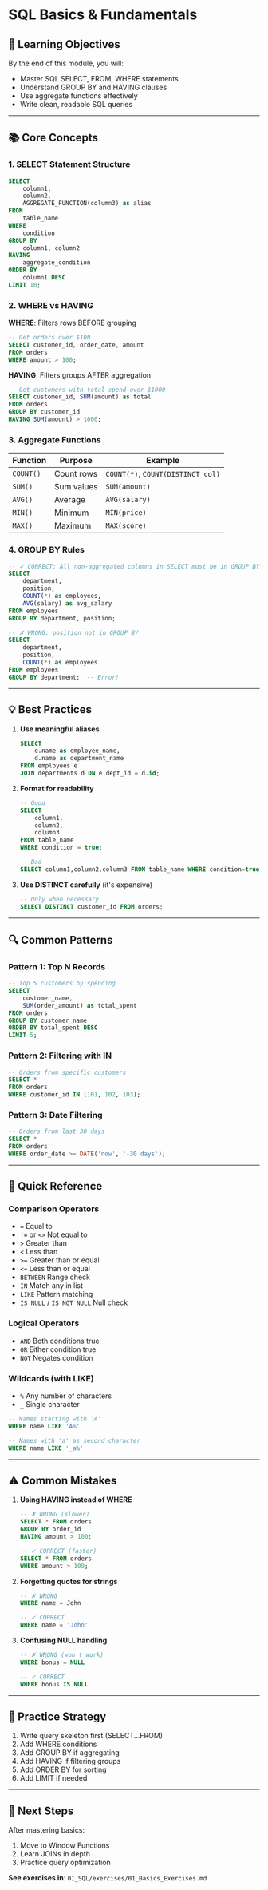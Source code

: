 # SQL Basics & Fundamentals

## 🎯 Learning Objectives

By the end of this module, you will:
- Master SQL SELECT, FROM, WHERE statements
- Understand GROUP BY and HAVING clauses
- Use aggregate functions effectively
- Write clean, readable SQL queries

---

## 📚 Core Concepts

### 1. SELECT Statement Structure

```sql
SELECT 
    column1,
    column2,
    AGGREGATE_FUNCTION(column3) as alias
FROM 
    table_name
WHERE 
    condition
GROUP BY 
    column1, column2
HAVING 
    aggregate_condition
ORDER BY 
    column1 DESC
LIMIT 10;
```

### 2. WHERE vs HAVING

**WHERE**: Filters rows BEFORE grouping
```sql
-- Get orders over $100
SELECT customer_id, order_date, amount
FROM orders
WHERE amount > 100;
```

**HAVING**: Filters groups AFTER aggregation
```sql
-- Get customers with total spend over $1000
SELECT customer_id, SUM(amount) as total
FROM orders
GROUP BY customer_id
HAVING SUM(amount) > 1000;
```

### 3. Aggregate Functions

| Function | Purpose | Example |
|----------|---------|---------|
| `COUNT()` | Count rows | `COUNT(*)`, `COUNT(DISTINCT col)` |
| `SUM()` | Sum values | `SUM(amount)` |
| `AVG()` | Average | `AVG(salary)` |
| `MIN()` | Minimum | `MIN(price)` |
| `MAX()` | Maximum | `MAX(score)` |

### 4. GROUP BY Rules

```sql
-- ✓ CORRECT: All non-aggregated columns in SELECT must be in GROUP BY
SELECT 
    department, 
    position,
    COUNT(*) as employees,
    AVG(salary) as avg_salary
FROM employees
GROUP BY department, position;

-- ✗ WRONG: position not in GROUP BY
SELECT 
    department, 
    position,
    COUNT(*) as employees
FROM employees
GROUP BY department;  -- Error!
```

---

## 💡 Best Practices

1. **Use meaningful aliases**
   ```sql
   SELECT 
       e.name as employee_name,
       d.name as department_name
   FROM employees e
   JOIN departments d ON e.dept_id = d.id;
   ```

2. **Format for readability**
   ```sql
   -- Good
   SELECT 
       column1,
       column2,
       column3
   FROM table_name
   WHERE condition = true;
   
   -- Bad
   SELECT column1,column2,column3 FROM table_name WHERE condition=true;
   ```

3. **Use DISTINCT carefully** (it's expensive)
   ```sql
   -- Only when necessary
   SELECT DISTINCT customer_id FROM orders;
   ```

---

## 🔍 Common Patterns

### Pattern 1: Top N Records
```sql
-- Top 5 customers by spending
SELECT 
    customer_name,
    SUM(order_amount) as total_spent
FROM orders
GROUP BY customer_name
ORDER BY total_spent DESC
LIMIT 5;
```

### Pattern 2: Filtering with IN
```sql
-- Orders from specific customers
SELECT *
FROM orders
WHERE customer_id IN (101, 102, 103);
```

### Pattern 3: Date Filtering
```sql
-- Orders from last 30 days
SELECT *
FROM orders
WHERE order_date >= DATE('now', '-30 days');
```

---

## 🎯 Quick Reference

### Comparison Operators
- `=` Equal to
- `!=` or `<>` Not equal to
- `>` Greater than
- `<` Less than
- `>=` Greater than or equal
- `<=` Less than or equal
- `BETWEEN` Range check
- `IN` Match any in list
- `LIKE` Pattern matching
- `IS NULL` / `IS NOT NULL` Null check

### Logical Operators
- `AND` Both conditions true
- `OR` Either condition true
- `NOT` Negates condition

### Wildcards (with LIKE)
- `%` Any number of characters
- `_` Single character

```sql
-- Names starting with 'A'
WHERE name LIKE 'A%'

-- Names with 'a' as second character
WHERE name LIKE '_a%'
```

---

## ⚠️ Common Mistakes

1. **Using HAVING instead of WHERE**
   ```sql
   -- ✗ WRONG (slower)
   SELECT * FROM orders
   GROUP BY order_id
   HAVING amount > 100;
   
   -- ✓ CORRECT (faster)
   SELECT * FROM orders
   WHERE amount > 100;
   ```

2. **Forgetting quotes for strings**
   ```sql
   -- ✗ WRONG
   WHERE name = John
   
   -- ✓ CORRECT
   WHERE name = 'John'
   ```

3. **Confusing NULL handling**
   ```sql
   -- ✗ WRONG (won't work)
   WHERE bonus = NULL
   
   -- ✓ CORRECT
   WHERE bonus IS NULL
   ```

---

## 📝 Practice Strategy

1. Write query skeleton first (SELECT...FROM)
2. Add WHERE conditions
3. Add GROUP BY if aggregating
4. Add HAVING if filtering groups
5. Add ORDER BY for sorting
6. Add LIMIT if needed

---

## 🚀 Next Steps

After mastering basics:
1. Move to Window Functions
2. Learn JOINs in depth
3. Practice query optimization

**See exercises in**: `01_SQL/exercises/01_Basics_Exercises.md`
